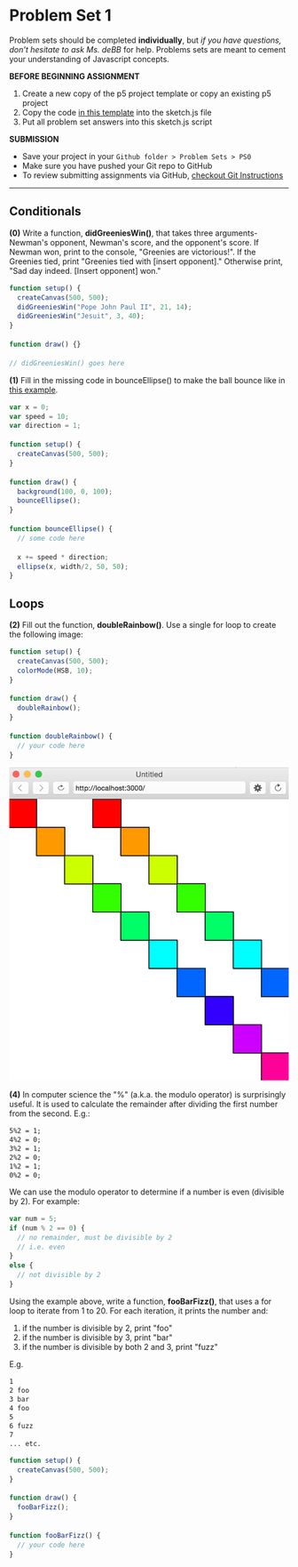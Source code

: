 # Problem Set 1

Problem sets should be completed **individually**, but *if you have questions, don't hesitate to ask Ms. deBB* for help. Problems sets are meant to cement your understanding of Javascript concepts.

**BEFORE BEGINNING ASSIGNMENT**

1. Create a new copy of the p5 project template or copy an existing p5 project
2. Copy the code [in this template](../templates/ps1_template.md) into the sketch.js file
3. Put all problem set answers into this sketch.js script

**SUBMISSION**

* Save your project in your `Github folder > Problem Sets > PS0`
* Make sure you have pushed your Git repo to GitHub
* To review submitting assignments via GitHub, [checkout Git Instructions](https://github.com/Isidore-Newman-School/Creative-Coding-S2017/blob/master/Git%20Instructions/3_submitting.md)

---

## Conditionals

**(0)** Write a function, **didGreeniesWin()**, that takes three arguments- Newman's opponent, Newman's score, and the opponent's score. If Newman won, print to the console, "Greenies are victorious!". If the Greenies tied, print "Greenies tied with [insert opponent]." Otherwise print, "Sad day indeed. [Insert opponent] won."

```javascript
function setup() {
  createCanvas(500, 500);
  didGreeniesWin("Pope John Paul II", 21, 14);
  didGreeniesWin("Jesuit", 3, 40);
}

function draw() {}

// didGreeniesWin() goes here
```


**(1)** Fill in the missing code in bounceEllipse() to make the ball bounce like in [this example](https://jennadeboisblanc.github.io/examples/ps1/).

```JavaScript
var x = 0;
var speed = 10;
var direction = 1;

function setup() {
  createCanvas(500, 500);
}

function draw() {
  background(100, 0, 100);
  bounceEllipse();
}

function bounceEllipse() {
  // some code here

  x += speed * direction;
  ellipse(x, width/2, 50, 50);
}

```

## Loops

**(2)** Fill out the function, **doubleRainbow()**. Use a single for loop to create the following image:

```javascript
function setup() {
  createCanvas(500, 500);
  colorMode(HSB, 10);
}

function draw() {
  doubleRainbow();
}

function doubleRainbow() {
  // your code here
}
```

![alt text](images/doubleRainbow.png)


**(4)** In computer science the "%" (a.k.a. the modulo operator) is surprisingly useful. It is used to calculate the remainder after dividing the first number from the second. E.g.:

    5%2 = 1;
    4%2 = 0;
    3%2 = 1;
    2%2 = 0;
    1%2 = 1;
    0%2 = 0;

We can use the modulo operator to determine if a number is even (divisible by 2). For example:

```javascript
var num = 5;
if (num % 2 == 0) {
  // no remainder, must be divisible by 2
  // i.e. even
}
else {
  // not divisible by 2
}
```

Using the example above, write a function, **fooBarFizz()**, that uses a for loop to iterate from 1 to 20. For each iteration, it prints the number and:
1. if the number is divisible by 2, print "foo"
2. if the number is divisible by 3, print "bar"
3. if the number is divisible by both 2 and 3, print "fuzz"

E.g.

    1
    2 foo
    3 bar
    4 foo
    5
    6 fuzz
    7
    ... etc.


```javascript
function setup() {
  createCanvas(500, 500);
}

function draw() {
  fooBarFizz();
}

function fooBarFizz() {
  // your code here
}
```
